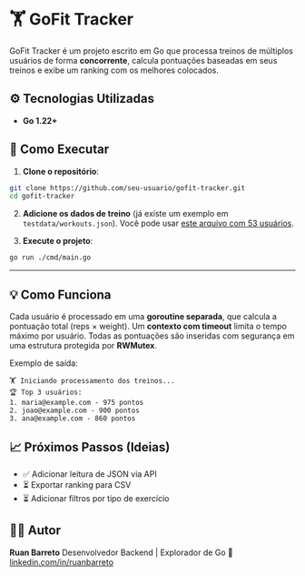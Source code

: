 # 🏋️ GoFit Tracker

GoFit Tracker é um projeto escrito em Go que processa treinos de múltiplos usuários de forma **concorrente**, calcula pontuações baseadas em seus treinos e exibe um ranking com os melhores colocados.


## ⚙️ Tecnologias Utilizadas

- **Go 1.22+**

## 🚀 Como Executar

1. **Clone o repositório**:

```bash
git clone https://github.com/seu-usuario/gofit-tracker.git
cd gofit-tracker
```

2. **Adicione os dados de treino** (já existe um exemplo em `testdata/workouts.json`). Você pode usar [este arquivo com 53 usuários](./workouts.json).

3. **Execute o projeto**:

```bash
go run ./cmd/main.go
```

---

## 💡 Como Funciona

Cada usuário é processado em uma **goroutine separada**, que calcula a pontuação total (reps × weight). Um **contexto com timeout** limita o tempo máximo por usuário. Todas as pontuações são inseridas com segurança em uma estrutura protegida por **RWMutex**.

Exemplo de saída:

```
🏋️ Iniciando processamento dos treinos...
🏆 Top 3 usuários:
1. maria@example.com - 975 pontos
2. joao@example.com - 900 pontos
3. ana@example.com - 860 pontos
```

## 📈 Próximos Passos (Ideias)

* ✅ Adicionar leitura de JSON via API
* ⏳ Exportar ranking para CSV
* ⏳ Adicionar filtros por tipo de exercício


## 🧑‍💻 Autor

**Ruan Barreto**
Desenvolvedor Backend | Explorador de Go 🐹
[linkedin.com/in/ruanbarreto](https://www.linkedin.com/in/ruan-barreto-6253b1181/)


